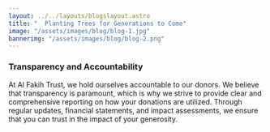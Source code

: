 ```yaml
---
layout: ../../layouts/blogslayout.astro
title: "  Planting Trees for Generations to Come"
image: "/assets/images/blog/blog-1.jpg"
bannerimg: "/assets/images/blog/blog-2.png"
---
```


### Transparency and Accountability

At Al Fakih Trust, we hold ourselves accountable to our donors. We believe that transparency is paramount, which is why we strive to provide clear and comprehensive reporting on how your donations are utilized. Through regular updates, financial statements, and impact assessments, we ensure that you can trust in the impact of your generosity.
